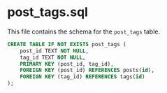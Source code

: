 # post_tags.sql

This file contains the schema for the `post_tags` table.

```sql
CREATE TABLE IF NOT EXISTS post_tags (
    post_id TEXT NOT NULL,
    tag_id TEXT NOT NULL,
    PRIMARY KEY (post_id, tag_id),
    FOREIGN KEY (post_id) REFERENCES posts(id),
    FOREIGN KEY (tag_id) REFERENCES tags(id)
);
```
